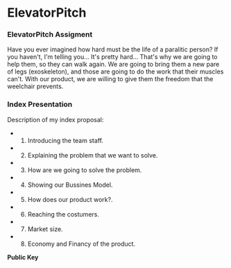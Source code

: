 ElevatorPitch
==============

### ElevatorPitch Assigment
Have you ever imagined how hard must be the life of a paralitic person? If you haven't, I'm telling you... It's pretty hard... That's why we are going to help them, so they can walk again. We are going to bring them a new pare of legs (exoskeleton), and those are going to do the work that their muscles can't. With our product, we are willing to give them the freedom that the weelchair prevents. 

### Index Presentation
Description of my index proposal:

* 1. Introducing the team staff.
* 2. Explaining the problem that we want to solve.
* 3. How are we going to solve the problem.
* 4. Showing our Bussines Model.
* 5. How does our product work?.
* 6. Reaching the costumers.
* 7. Market size.
* 8. Economy and Financy of the product.





**Public Key**
